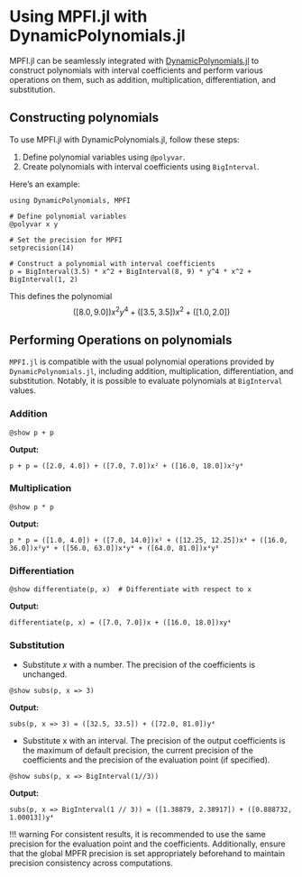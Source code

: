 # Using MPFI.jl with DynamicPolynomials.jl

MPFI.jl can be seamlessly integrated with [DynamicPolynomials.jl](https://github.com/JuliaAlgebra/DynamicPolynomials.jl) to construct polynomials with interval coefficients and perform various operations on them, such as addition, multiplication, differentiation, and substitution.

## Constructing polynomials

To use MPFI.jl with DynamicPolynomials.jl, follow these steps:

1. Define polynomial variables using `@polyvar`.
2. Create polynomials with interval coefficients using `BigInterval`.

Here’s an example:

```julia-repl
using DynamicPolynomials, MPFI

# Define polynomial variables
@polyvar x y 

# Set the precision for MPFI
setprecision(14)

# Construct a polynomial with interval coefficients
p = BigInterval(3.5) * x^2 + BigInterval(8, 9) * y^4 * x^2 + BigInterval(1, 2)
```
This defines the polynomial 
$$ ([8.0, 9.0])x^2y^4 + ([3.5, 3.5])x^2 + ([1.0, 2.0]) $$
## Performing Operations on polynomials
`MPFI.jl` is compatible with the usual polynomial operations provided by `DynamicPolynomials.jl`, including addition, multiplication, differentiation, and substitution. Notably, it is possible to evaluate polynomials at `BigInterval` values.

### **Addition**  
```julia-repl
@show p + p 
```
**Output:**
``` 
p + p = ([2.0, 4.0]) + ([7.0, 7.0])x² + ([16.0, 18.0])x²y⁴
``` 

### **Multiplication**  
```julia-repl
@show p * p  
```

**Output:**
```
p * p = ([1.0, 4.0]) + ([7.0, 14.0])x² + ([12.25, 12.25])x⁴ + ([16.0, 36.0])x²y⁴ + ([56.0, 63.0])x⁴y⁴ + ([64.0, 81.0])x⁴y⁸
``` 

### **Differentiation**  
```julia-repl
@show differentiate(p, x)  # Differentiate with respect to x
```
**Output:**
``` 
differentiate(p, x) = ([7.0, 7.0])x + ([16.0, 18.0])xy⁴
``` 

### **Substitution**  
- Substitute $x$ with a number. The precision of the coefficients is unchanged.
```julia-repl
@show subs(p, x => 3)  
```
**Output:**
``` 
subs(p, x => 3) = ([32.5, 33.5]) + ([72.0, 81.0])y⁴
```
- Substitute x with an interval. The precision of the output coefficients is the maximum of default precision, the current precision of the coefficients and the precision of the evaluation point (if specified). 

```julia-repl
@show subs(p, x => BigInterval(1//3))  
```
**Output:**
```
subs(p, x => BigInterval(1 // 3)) = ([1.38879, 2.38917]) + ([0.888732, 1.00013])y⁴
```

!!! warning For consistent results, it is recommended to use the same precision for the evaluation point and the coefficients. Additionally, ensure that the global MPFR precision is set appropriately beforehand to maintain precision consistency across computations.




